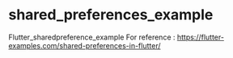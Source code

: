 # shared_preferences_example

Flutter_sharedpreference_example
For reference : https://flutter-examples.com/shared-preferences-in-flutter/

